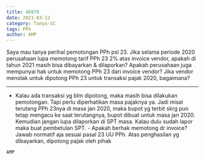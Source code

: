 ```yaml
---
title: 46970
date: 2021-03-12
category: Tanya-SC
tags: PPh
author: AMP
---
```


Saya mau tanya perihal pemotongan PPh psl 23. Jika selama periode 2020 perusahaan lupa memotong tarif PPh 23 2% atas invoice vendor, apakah di tahun 2021 masih bisa dibayarkan & dilaporkan? Apakah perusahaan juga mempunyai hak untuk memotong PPh 23 dari invoice vendor? Jika vendor menolak untuk dipotong PPh 23 untuk transaksi pajak 2020, bagaimana?

---

- Kalau ada transaksi yg blm dipotong, maka masih bisa dilakukan pemotongan. Tapi perlu diperhatikan masa pajaknya ya. Jadi misal terutang PPh 23nya di masa jan 2020, maka bupot yg terbit skrg pun tetap mengacu ke saat terutangnya, bupot dibuat untuk masa jan 2020. Kemudian jangan lupa dilaporkan di SPT masa. Kalau dulu sudah lapor maka buat pembetulan SPT. - Apakah berhak memotong dr invoice? Jawab normatif aja sesuai pasal 23 UU PPh. Atas penghasilan yg dibayarkan, dipotong pajak oleh pihak

`AMP`
